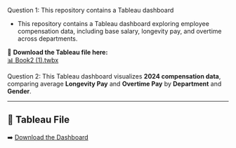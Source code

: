 
Question 1: This repository contains a Tableau dashboard 
- This repository contains a Tableau dashboard exploring employee compensation data, including base salary, longevity pay, and overtime across departments.

📂 **Download the Tableau file here:**  
[📊 Book2 (1).twbx](./Book2%20(3).twbx)



Question 2: This Tableau dashboard visualizes **2024 compensation data**, comparing average **Longevity Pay** and **Overtime Pay** by **Department** and **Gender**.

---

## 📁 Tableau File

➡️ [Download the Dashboard](./Book2%20(2).twbx)
